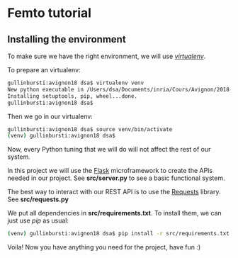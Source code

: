 # Femto tutorial

## Installing the environment

To make sure we have the right environment, we will use [*virtualenv*](https://virtualenv.pypa.io/en/latest/).

To prepare an virtualenv:

```bash
gullinbursti:avignon18 dsa$ virtualenv venv
New python executable in /Users/dsa/Documents/inria/Cours/Avignon/2018-2019/1e_semestre_2/projet/avignon18/venv/bin/python
Installing setuptools, pip, wheel...done.
gullinbursti:avignon18 dsa$
```

Then we go in our virtualenv:

```bash
gullinbursti:avignon18 dsa$ source venv/bin/activate
(venv) gullinbursti:avignon18 dsa$ 
```
Now, every Python tuning that we will do will not affect the rest of our system.

In this project we will use the [Flask](http://flask.pocoo.org) microframework to create the APIs needed in our project. See __src/server.py__ to see a basic functional system.

The best way to interact with our REST API is to use the [Requests](http://docs.python-requests.org/en/master/user/quickstart/) library. See __src/requests.py__

We put all dependencies in __src/requirements.txt__. To install them, we can just use _pip_ as usual:

```bash
(venv) gullinbursti:avignon18 dsa$ pip install -r src/requirements.txt 
```

Voila! Now you have anything you need for the project, have fun :)
